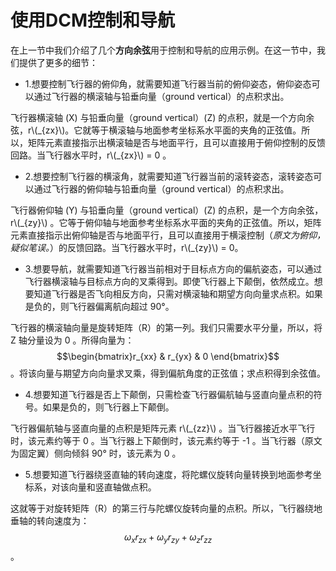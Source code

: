 # 使用DCM控制和导航
在上一节中我们介绍了几个**方向余弦**用于控制和导航的应用示例。在这一节中，我们提供了更多的细节：

- 1.想要控制飞行器的俯仰角，就需要知道飞行器当前的俯仰姿态，俯仰姿态可以通过飞行器的横滚轴与铅垂向量（ground vertical）的点积求出。

飞行器横滚轴 (X) 与铅垂向量（ground vertical）(Z) 的点积，就是一个方向余弦，r\\(\_{zx}\\)。它就等于横滚轴与地面参考坐标系水平面的夹角的正弦值。所以，矩阵元素直接指示出横滚轴是否与地面平行，且可以直接用于俯仰控制的反馈回路。当飞行器水平时，r\\(\_{zx}\\) = 0 。

- 2.想要控制飞行器的横滚角，就需要知道飞行器当前的滚转姿态，滚转姿态可以通过飞行器的俯仰轴与铅垂向量（ground vertical）的点积求出。

飞行器俯仰轴 (Y) 与铅垂向量（ground vertical）(Z) 的点积，是一个方向余弦，r\\(\_{zy}\\) 。它等于俯仰轴与地面参考坐标系水平面的夹角的正弦值。所以，矩阵元素直接指示出俯仰轴是否与地面平行，且可以直接用于横滚控制（*原文为俯仰，疑似笔误。*）的反馈回路。当飞行器水平时，r\\(\_{zy}\\) = 0。

- 3.想要导航，就需要知道飞行器当前相对于目标点方向的偏航姿态，可以通过飞行器横滚轴与目标点方向的叉乘得到。即使飞行器上下颠倒，依然成立。想要知道飞行器是否飞向相反方向，只需对横滚轴和期望方向向量求点积。如果是负的，则飞行器偏离航向超过 90°。

飞行器的横滚轴向量是旋转矩阵（R）的第一列。我们只需要水平分量，所以，将 Z 轴分量设为 0 。所得向量为：$$\begin{bmatrix}r_{xx} & r_{yx} & 0 \end{bmatrix}$$ 。将该向量与期望方向向量求叉乘，得到偏航角度的正弦值；求点积得到余弦值。

- 4.想要知道飞行器是否上下颠倒，只需检查飞行器偏航轴与竖直向量点积的符号。如果是负的，则飞行器上下颠倒。

飞行器偏航轴与竖直向量的点积是矩阵元素 r\\(\_{zz}\\) 。当飞行器接近水平飞行时，该元素约等于 0 。当飞行器上下颠倒时，该元素约等于 -1 。当飞行器（原文为固定翼）侧向倾斜 90° 时，该元素为 0 。

- 5.想要知道飞行器绕竖直轴的转向速度，将陀螺仪旋转向量转换到地面参考坐标系，对该向量和竖直轴做点积。

这就等于对旋转矩阵（R）的第三行与陀螺仪旋转向量的点积。所以，飞行器绕地垂轴的转向速度为：$$\omega_xr_{zx} + \omega_yr_{zy} + \omega_zr_{zz}$$。